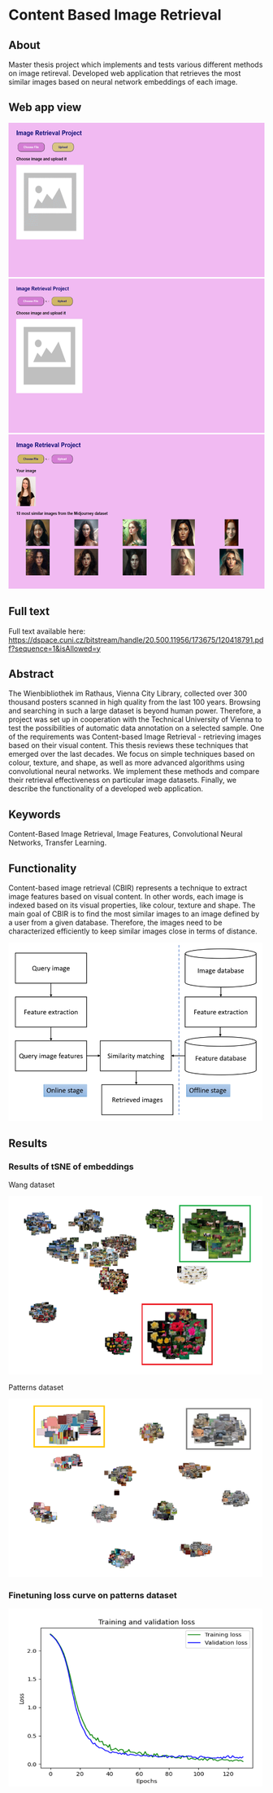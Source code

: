 # Content Based Image Retrieval

## About
Master thesis project which implements and tests various different methods on image retireval.
Developed web application that retrieves the most similar images based on neural network embeddings of each image.

## Web app view
<img src="https://github.com/adagymnast/ContentBasedImageRetrieval/blob/master/Images/image_retrieval_app.gif" width="563" height="303">
<img src="https://github.com/adagymnast/ContentBasedImageRetrieval/blob/master/Images/Image%20retrieval%200.png" width="563" height="303">
<img src="https://github.com/adagymnast/ContentBasedImageRetrieval/blob/master/Images/Image%20retrieval%201.png" width="563" height="303">

## Full text
Full text available here:
https://dspace.cuni.cz/bitstream/handle/20.500.11956/173675/120418791.pdf?sequence=1&isAllowed=y

## Abstract
The Wienbibliothek im Rathaus, Vienna City Library, collected over
300 thousand posters scanned in high quality from the last 100 years. Browsing
and searching in such a large dataset is beyond human power. Therefore,
a project was set up in cooperation with the Technical University of Vienna to
test the possibilities of automatic data annotation on a selected sample. One of
the requirements was Content-based Image Retrieval - retrieving images based
on their visual content. This thesis reviews these techniques that emerged over
the last decades. We focus on simple techniques based on colour, texture, and
shape, as well as more advanced algorithms using convolutional neural networks.
We implement these methods and compare their retrieval effectiveness on particular
image datasets. Finally, we describe the functionality of a developed web
application.

## Keywords
Content-Based Image Retrieval, Image Features, Convolutional Neural
Networks, Transfer Learning.

## Functionality

Content-based image retrieval (CBIR) represents a technique to extract image
features based on visual content. In other words, each image is indexed based on
its visual properties, like colour, texture and shape. The main goal of CBIR is to
find the most similar images to an image defined by a user from a given database.
Therefore, the images need to be characterized efficiently to keep similar images
close in terms of distance.

<img src="https://github.com/adagymnast/ContentBasedImageRetrieval/blob/master/Images/CBIR%20system.PNG" width="500" height="350">

## Results

### Results of tSNE of embeddings

Wang dataset

<img src="https://github.com/adagymnast/ContentBasedImageRetrieval/blob/master/Images/tsne_wang.PNG" width="500" height="350">

Patterns dataset

<img src="https://github.com/adagymnast/ContentBasedImageRetrieval/blob/master/Images/tsne_patterns.PNG" width="500" height="350">

### Finetuning loss curve on patterns dataset
<img src="https://github.com/adagymnast/ContentBasedImageRetrieval/blob/master/Images/loss_patterns.PNG" width="500" height="350">
